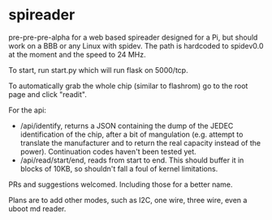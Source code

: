 # spireader
pre-pre-pre-alpha for a web based spireader designed for a Pi, but should work on a BBB or any Linux with spidev. The path is hardcoded to spidev0.0 at the moment and the speed to 24 MHz.

To start, run start.py which will run flask on 5000/tcp.

To automatically grab the whole chip (similar to flashrom) go to the root page and click "readit".

For the api:
* /api/identify, returns a JSON containing the dump of the JEDEC identification of the chip, after a bit of mangulation (e.g. attempt to translate the manufacturer and to return the real capacity instead of the power). Continuation codes haven't been tested yet.
* /api/read/start/end, reads from start to end. This should buffer it in blocks of 10KB, so shouldn't fall a foul of kernel limitations.

PRs and suggestions welcomed. Including those for a better name.

Plans are to add other modes, such as I2C, one wire, three wire, even a uboot md reader.
